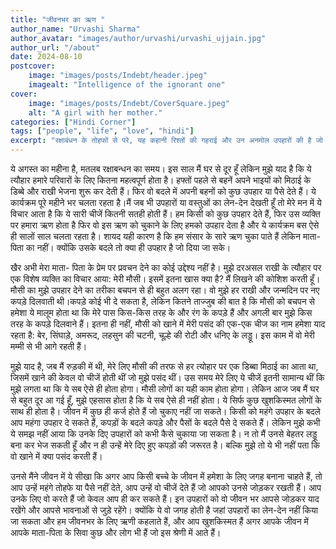 ```yaml
---
title: "जीवनभर का ऋण "
author_name: "Urvashi Sharma"
author_avatar: "images/author/urvashi/urvashi_ujjain.jpg"
author_url: "/about"
date: 2024-08-10
postcover:
    image: "images/posts/Indebt/header.jpeg"
    imagealt: "Intelligence of the ignorant one"
cover:
    image: "images/posts/Indebt/CoverSquare.jpeg"
    alt: "A girl with her mother."
categories: ["Hindi Corner"]
tags: ["people", "life", "love", "hindi"]
excerpt: "रक्षाबंधन के तोहफों से परे, यह कहानी रिश्तों की गहराई और उन अनमोल उपहारों की है जो केवल सच्चे प्यार और समझ से दिए जाते हैं। ऐसे उपहार जो जीवनभर के लिए कृतज्ञता और यादों का पुल बन जाते हैं।"
---
```

ये अगस्त का महीना है, मतलब रक्षाबन्धन का समय। इस साल मैं घर से दूर हूँ लेकिन मुझे याद है कि ये त्यौहार हमारे परिवारों के लिए कितना महत्वपूर्ण होता है। हफ्तों पहले से बहनें अपने भाइयों को मिठाई के डिब्बे और राखी भेजना शुरू कर देती हैं। फिर वो बदले में अपनी बहनों को कुछ उपहार या पैसे देते हैं। ये कार्यक्रम पूरे महीने भर चलता रहता है।मैं जब भी उपहारों या वस्तुओं का लेन-देन देखती हूँ तो मेरे मन में ये विचार आता है कि ये सारी चीजें कितनी सतही होती हैं। हम किसी को कुछ उपहार देते हैं, फिर उस व्यक्ति पर हमारा ऋण होता है फिर वो इस ऋण को चुकाने के लिए हमको उपहार देता है और ये कार्यक्रम बस ऐसे ही सालों साल चलता रहता है। शायद यही कारण है कि हम संसार के सारे ऋण चुका पाते हैं लेकिन माता-पिता का नहीं। क्योंकि उसके बदले तो क्या ही उपहार है जो दिया जा सके। 

खैर अभी मेरा माता- पिता के प्रेम पर प्रवचन देने का कोई उद्देश्य नहीं है। मुझे दरअसल राखी के त्यौहार पर एक विशेष व्यक्ति का विचार आया: मेरी मौसी। इसमें इतना खास क्या है? मैं लिखने की कोशिश करती हूँ। मौसी का मुझे उपहार देने का तरीका बचपन से ही बहुत अलग रहा। वो मुझे हर राखी और जन्मदिन पर नए कपड़े दिलवाती थी।कपड़े कोई भी दे सकता है, लेकिन कितने ताज्जुब की बात है कि मौसी को बचपन से हमेशा ये मालूम होता था कि मेरे पास किस-किस तरह के और रंग के कपड़े हैं और अगली बार मुझे किस तरह के कपड़े दिलवाने हैं। इतना ही नहीं, मौसी को खाने में मेरी पसंद की एक-एक चीज का नाम हमेशा याद रहता है: बेर, सिंघाड़े, अमरूद, लहसुन की चटनी, चूल्हे की रोटी और धनिए के लड्डू। इस काम में वो मेरी मम्मी से भी आगे रहती हैं। 

मुझे याद है, जब मैं रुड़की में थी, मेरे लिए मौसी की तरफ से हर त्योहार पर एक डिब्बा मिठाई का आता था, जिसमें खाने की केवल वो चीजें होती थीं जो मुझे पसंद थीं। उस समय मेरे लिए ये चीजें इतनी सामान्य थीं कि मुझे लगता था कि ये सब ऐसे ही होता होगा। मौसी लोगों का यही काम होता होगा। लेकिन आज जब मैं घर से बहुत दूर आ गई हूँ, मुझे एहसास होता है कि ये सब ऐसे ही नहीं होता। ये सिर्फ कुछ खुशकिस्मत लोगों के साथ ही होता है। जीवन में कुछ ही कर्ज होते हैं जो चुकाए नहीं जा सकते। किसी को महंगे उपहार के बदले आप महंगा उपहार दे सकते हैं, कपड़ों के बदले कपड़े और पैसों के बदले पैसे दे सकते हैं। लेकिन मुझे कभी ये समझ नहीं आया कि उनके दिए उपहारों को कभी कैसे चुकाया जा सकता है। न तो मैं उनसे बेहतर लड्डू बना कर भेज सकती हूँ और न ही उन्हें मेरे दिए हुए कपड़ों की जरूरत है। बल्कि मुझे तो ये भी नहीं पता कि वो खाने में क्या पसंद करती हैं। 

उनसे मैंने जीवन में ये सीखा कि अगर आप किसी बच्चे के जीवन में हमेशा के लिए जगह बनाना चाहते हैं, तो आप उन्हें महंगे तोहफे या पैसे नहीं देते, आप उन्हें वो चीजें देते हैं जो आपको उनसे जोड़कर रखती हैं। आप उनके लिए वो करते हैं जो केवल आप ही कर सकते हैं। इन उपहारों को वो जीवन भर आपसे जोड़कर याद रखेंगे और आपसे भावनाओं से जुड़े रहेंगे। क्योंकि ये वो जगह होती है जहां उपहारों का लेन-देन नहीं किया जा सकता और हम जीवनभर के लिए ऋणी कहलाते हैं, और आप खुशकिस्मत हैं अगर आपके जीवन में आपके माता-पिता के सिवा कुछ और लोग भी हैं जो इस श्रेणी में आते हैं।